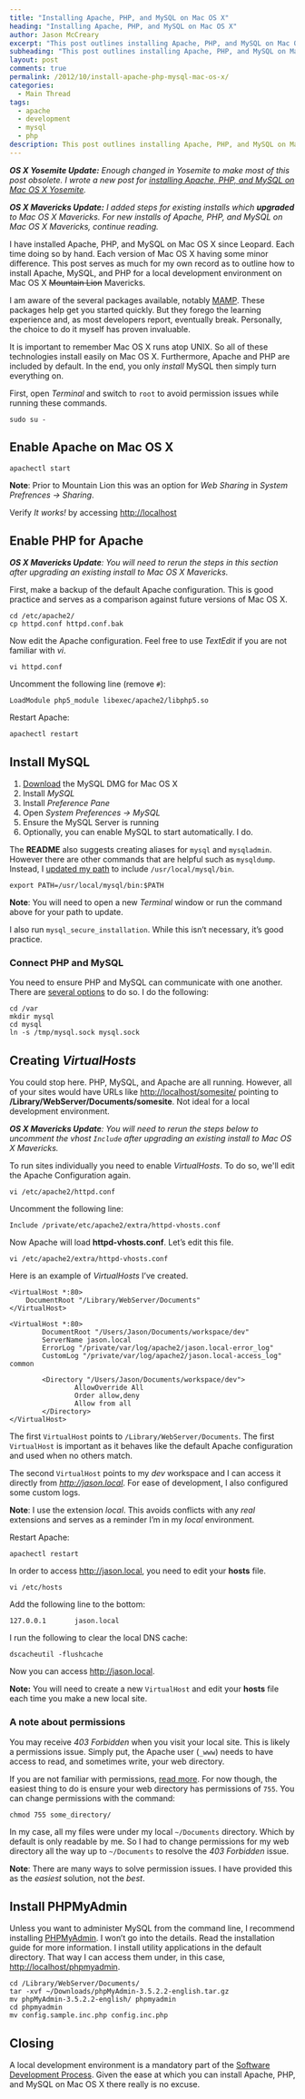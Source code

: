 ```yaml
---
title: "Installing Apache, PHP, and MySQL on Mac OS X"
heading: "Installing Apache, PHP, and MySQL on Mac OS X"
author: Jason McCreary
excerpt: "This post outlines installing Apache, PHP, and MySQL on Mac OS X. In addition, I cover configuring Virtual Hosts and installing PHPMyAdmin."
subheading: "This post outlines installing Apache, PHP, and MySQL on Mac OS X. In addition, I cover configuring Virtual Hosts and installing PHPMyAdmin."
layout: post
comments: true
permalink: /2012/10/install-apache-php-mysql-mac-os-x/
categories:
  - Main Thread
tags:
  - apache
  - development
  - mysql
  - php
description: This post outlines installing Apache, PHP, and MySQL on Mac OS X. In addition, I cover configuring Virtual Hosts and installing PHPMyAdmin.
---
```

***OS X Yosemite Update:** Enough changed in Yosemite to make most of this post obsolete. I wrote a new post for [installing Apache, PHP, and MySQL on Mac OS X Yosemite](/2014/11/install-apache-php-mysql-mac-os-x-yosemite/).*

***OS X Mavericks Update:** I added steps for existing installs which **upgraded** to Mac OS X Mavericks. For new installs of Apache, PHP, and MySQL on Mac OS X Mavericks, continue reading.*

I have installed Apache, PHP, and MySQL on Mac OS X since Leopard. Each time doing so by hand. Each version of Mac OS X having some minor difference. This post serves as much for my own record as to outline how to install Apache, MySQL, and PHP for a local development environment on Mac OS X ~~Mountain Lion~~ Mavericks.

I am aware of the several packages available, notably [MAMP][1]. These packages help get you started quickly. But they forego the learning experience and, as most developers report, eventually break. Personally, the choice to do it myself has proven invaluable.

It is important to remember Mac OS X runs atop UNIX. So all of these technologies install easily on Mac OS X. Furthermore, Apache and PHP are included by default. In the end, you only *install* MySQL then simply turn everything on.

First, open *Terminal* and switch to `root` to avoid permission issues while running these commands.

    sudo su -

## Enable Apache on Mac OS X

    apachectl start

**Note**: Prior to Mountain Lion this was an option for *Web Sharing* in *System Prefrences → Sharing*.

Verify *It works!* by accessing <http://localhost>

## Enable PHP for Apache
***OS X Mavericks Update**: You will need to rerun the steps in this section after upgrading an existing install to Mac OS X Mavericks.*

First, make a backup of the default Apache configuration. This is good practice and serves as a comparison against future versions of Mac OS X.

    cd /etc/apache2/
    cp httpd.conf httpd.conf.bak

Now edit the Apache configuration. Feel free to use *TextEdit* if you are not familiar with *vi*.

    vi httpd.conf

Uncomment the following line (remove `#`):

    LoadModule php5_module libexec/apache2/libphp5.so

Restart Apache:

    apachectl restart


## Install MySQL

1.  [Download][2] the MySQL DMG for Mac OS X
2.  Install *MySQL*
3.  Install *Preference Pane*
4.  Open *System Preferences → MySQL*
5.  Ensure the MySQL Server is running
6.  Optionally, you can enable MySQL to start automatically. I do.

The **README** also suggests creating aliases for `mysql` and `mysqladmin`. However there are other commands that are helpful such as `mysqldump`. Instead, I [updated my path](http://superuser.com/questions/69130/where-does-path-get-set-in-os-x-10-6-snow-leopard) to include `/usr/local/mysql/bin`.

    export PATH=/usr/local/mysql/bin:$PATH

**Note**: You will need to open a new *Terminal* window or run the command above for your path to update.

I also run `mysql_secure_installation`. While this isn&rsquo;t necessary, it&rsquo;s good practice.

### Connect PHP and MySQL
You need to ensure PHP and MySQL can communicate with one another. There are [several options][3] to do so. I do the following:

    cd /var 
    mkdir mysql
    cd mysql
    ln -s /tmp/mysql.sock mysql.sock

## Creating *VirtualHosts*

You could stop here. PHP, MySQL, and Apache are all running. However, all of your sites would have URLs like <http://localhost/somesite/> pointing to **/Library/WebServer/Documents/somesite**. Not ideal for a local development environment.

***OS X Mavericks Update**: You will need to rerun the steps below to uncomment the *vhost* `Include` after upgrading an existing install to Mac OS X Mavericks.*

To run sites individually you need to enable *VirtualHosts*. To do so, we'll edit the Apache Configuration again.

    vi /etc/apache2/httpd.conf

Uncomment the following line:

    Include /private/etc/apache2/extra/httpd-vhosts.conf

Now Apache will load **httpd-vhosts.conf**. Let&rsquo;s edit this file.

    vi /etc/apache2/extra/httpd-vhosts.conf

Here is an example of *VirtualHosts* I&rsquo;ve created.

    <VirtualHost *:80>
        DocumentRoot "/Library/WebServer/Documents"
    </VirtualHost>
    
    <VirtualHost *:80>
            DocumentRoot "/Users/Jason/Documents/workspace/dev"
            ServerName jason.local
            ErrorLog "/private/var/log/apache2/jason.local-error_log"
            CustomLog "/private/var/log/apache2/jason.local-access_log" common
    
            <Directory "/Users/Jason/Documents/workspace/dev">
                    AllowOverride All
                    Order allow,deny
                    Allow from all
            </Directory>
    </VirtualHost>
    

The first `VirtualHost` points to `/Library/WebServer/Documents`. The first `VirtualHost` is important as it behaves like the default Apache configuration and used when no others match.

The second `VirtualHost` points to my *dev* workspace and I can access it directly from *http://jason.local*. For ease of development, I also configured some custom logs.

**Note**: I use the extension *local*. This avoids conflicts with any *real* extensions and serves as a reminder I&rsquo;m in my *local* environment.

Restart Apache:

    apachectl restart

In order to access <http://jason.local>, you need to edit your **hosts** file.

    vi /etc/hosts

Add the following line to the bottom:

    127.0.0.1       jason.local

I run the following to clear the local DNS cache:

    dscacheutil -flushcache

Now you can access <http://jason.local>. 

**Note:** You will need to create a new `VirtualHost` and edit your **hosts** file each time you make a new local site.

### A note about permissions
You may receive *403 Forbidden* when you visit your local site. This is likely a permissions issue. Simply put, the Apache user (`_www`) needs to have access to read, and sometimes write, your web directory.

If you are not familiar with permissions, [read more](http://www.library.yale.edu/wsg/docs/permissions/). For now though, the easiest thing to do is ensure your web directory has permissions of `755`. You can change permissions with the command:

    chmod 755 some_directory/
    
In my case, all my files were under my local `~/Documents` directory. Which by default is only readable by me. So I had to change permissions for my web directory all the way up to `~/Documents` to resolve the *403 Forbidden* issue.

**Note**: There are many ways to solve permission issues. I have provided this as the *easiest* solution, not the *best*.

## Install PHPMyAdmin
Unless you want to administer MySQL from the command line, I recommend installing [PHPMyAdmin][4]. I won&rsquo;t go into the details. Read the installation guide for more information. I install utility applications in the default directory. That way I can access them under, in this case, <http://localhost/phpmyadmin>.

    cd /Library/WebServer/Documents/
    tar -xvf ~/Downloads/phpMyAdmin-3.5.2.2-english.tar.gz
    mv phpMyAdmin-3.5.2.2-english/ phpmyadmin
    cd phpmyadmin
    mv config.sample.inc.php config.inc.php

## Closing

A local development environment is a mandatory part of the [Software Development Process][5]. Given the ease at which you can install Apache, PHP, and MySQL on Mac OS X there really is no excuse.

 [1]: http://www.mamp.info/en/index.html "MAMP"
 [2]: http://dev.mysql.com/downloads/mysql/
 [3]: http://stackoverflow.com/questions/4219970/warning-mysql-connect-2002-no-such-file-or-directory-trying-to-connect-vi
 [4]: http://www.phpmyadmin.net/ "PHPMyAdmin"
 [5]: http://en.wikipedia.org/wiki/Software_development_process
